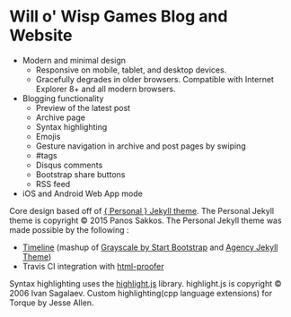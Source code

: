 
# Will o' Wisp Games Blog and Website

* Modern and minimal design
  * Responsive on mobile, tablet, and desktop devices.
  * Gracefully degrades in older browsers. Compatible with Internet Explorer 8+ and all modern browsers.
* Blogging functionality
  * Preview of the latest post 
  * Archive page
  * Syntax highlighting
  * Emojis
  * Gesture navigation in archive and post pages by swiping
  * #tags
  * Disqus comments
  * Bootstrap share buttons
  * RSS feed
* iOS and Android Web App mode

Core design based off of [{ Personal } Jekyll theme](https://github.com/PanosSakkos/personal-jekyll-theme). The Personal Jekyll theme is copyright &copy; 2015 Panos Sakkos. The Personal Jekyll theme was made possible by the following :
* [Timeline](https://github.com/kirbyt/timeline-jekyll-theme) (mashup of [Grayscale by Start Bootstrap](https://github.com/IronSummitMedia/startbootstrap-grayscale) and [Agency Jekyll Theme](https://github.com/y7kim/agency-jekyll-theme))
* Travis CI integration with [html-proofer](https://github.com/gjtorikian/html-proofer)

Syntax highlighting uses the [highlight.js](https://highlightjs.org) library. highlight.js is copyright &copy; 2006 Ivan Sagalaev. Custom highlighting(cpp language extensions) for Torque by Jesse Allen.
